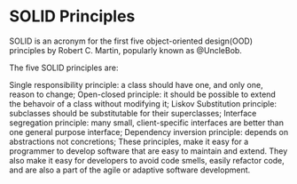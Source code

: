 # SOLID Principles
SOLID is an acronym for the first five object-oriented design(OOD) principles by Robert C. Martin, popularly known as @UncleBob.

The five SOLID principles are:

Single responsibility principle: a class should have one, and only one, reason to change;
Open-closed principle: it should be possible to extend the behavoir of a class without  modifying it;
Liskov Substitution principle: subclasses should be substitutable for their superclasses;
Interface segregation principle: many small, client-specific interfaces are better than one general purpose interface;
Dependency inversion principle: depends on abstractions not concretions;
These principles, make it easy for a programmer to develop software that are easy to maintain and extend. They also make it easy for developers to avoid code smells, easily refactor code, and are also a part of the agile or adaptive software development.
